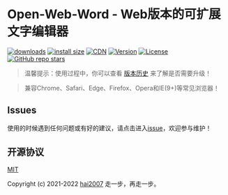 # Open-Web-Word - Web版本的可扩展文字编辑器

<p>
  <a href="https://hai2007.gitee.io/npm-downloads?interval=7&packages=open-web-word"><img src="https://img.shields.io/npm/dm/open-web-word.svg" alt="downloads"></a>
  <a href="https://packagephobia.now.sh/result?p=open-web-word"><img src="https://packagephobia.now.sh/badge?p=open-web-word" alt="install size"></a>
  <a href="https://www.jsdelivr.com/package/npm/open-web-word"><img src="https://data.jsdelivr.com/v1/package/npm/open-web-word/badge" alt="CDN"></a>
  <a href="https://www.npmjs.com/package/open-web-word"><img src="https://img.shields.io/npm/v/open-web-word.svg" alt="Version"></a>
  <a href="https://github.com/hai2007/Open-Web-Word/blob/master/LICENSE"><img src="https://img.shields.io/npm/l/open-web-word.svg" alt="License"></a>
  <a href="https://github.com/hai2007/Open-Web-Word" target='_blank'>
        <img alt="GitHub repo stars" src="https://img.shields.io/github/stars/hai2007/Open-Web-Word?style=social">
    </a>
</p>

> 温馨提示：使用过程中，你可以查看 [版本历史](./CHANGELOG) 来了解是否需要升级！

> 兼容Chrome、Safari、Edge、Firefox、Opera和IE(9+)等常见浏览器！

## Issues
使用的时候遇到任何问题或有好的建议，请点击进入[issue](https://github.com/hai2007/Open-Web-Word/issues)，欢迎参与维护！

开源协议
---------------------------------------
[MIT](https://github.com/hai2007/Open-Web-Word/blob/master/LICENSE)

Copyright (c) 2021-2022 [hai2007](https://hai2007.gitee.io/sweethome/) 走一步，再走一步。
